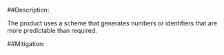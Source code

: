 ##Description:

The product uses a scheme that generates numbers or identifiers that are more predictable than required.



##Mitigation:
